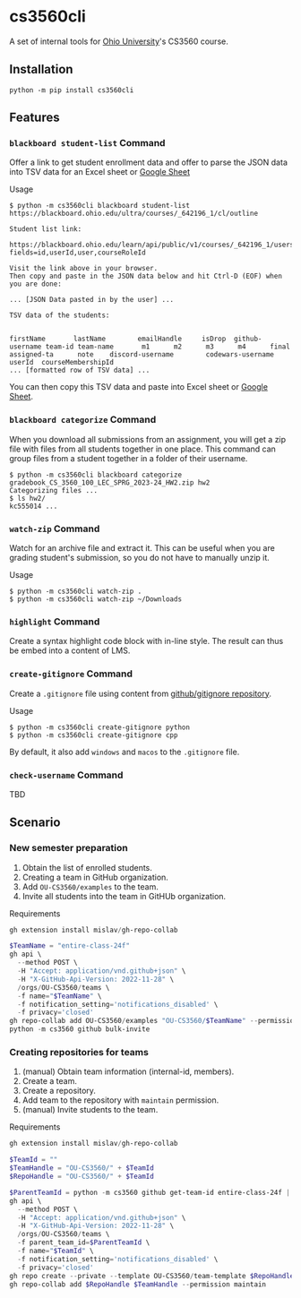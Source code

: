 # cs3560cli

A set of internal tools for [Ohio University](https://www.ohio.edu/)'s CS3560 course.

## Installation

```console
python -m pip install cs3560cli
```

## Features

### `blackboard student-list` Command

Offer a link to get student enrollment data and offer to parse the JSON data into TSV data for
an Excel sheet or [Google Sheet](https://sheets.new/)

Usage
```console
$ python -m cs3560cli blackboard student-list https://blackboard.ohio.edu/ultra/courses/_642196_1/cl/outline

Student list link:

https://blackboard.ohio.edu/learn/api/public/v1/courses/_642196_1/users?fields=id,userId,user,courseRoleId

Visit the link above in your browser.
Then copy and paste in the JSON data below and hit Ctrl-D (EOF) when you are done:

... [JSON Data pasted in by the user] ...

TSV data of the students:


firstName       lastName        emailHandle     isDrop  github-username team-id team-name       m1      m2      m3      m4      final   assigned-ta      note    discord-username        codewars-username       userId  courseMembershipId
... [formatted row of TSV data] ...
```

You can then copy this TSV data and paste into Excel sheet or [Google Sheet](https://sheets.new/).

### `blackboard categorize` Command

When you download all submissions from an assignment, you will get a zip file with files from all students
together in one place. This command can group files from a student together in a folder of their username.

```console
$ python -m cs3560cli blackboard categorize gradebook_CS_3560_100_LEC_SPRG_2023-24_HW2.zip hw2
Categorizing files ...
$ ls hw2/
kc555014 ...
```

### `watch-zip` Command

Watch for an archive file and extract it. This can be useful when you are grading
student's submission, so you do not have to manually unzip it.

Usage

```console
$ python -m cs3560cli watch-zip .
$ python -m cs3560cli watch-zip ~/Downloads
```

### `highlight` Command

Create a syntax highlight code block with in-line style. The result can thus be embed into a content of LMS.

### `create-gitignore` Command

Create a `.gitignore` file using content from [github/gitignore repository](https://github.com/github/gitignore).

Usage

```console
$ python -m cs3560cli create-gitignore python
$ python -m cs3560cli create-gitignore cpp
```

By default, it also add `windows` and `macos` to the `.gitignore` file.

### `check-username` Command

TBD

## Scenario

### New semester preparation

1. Obtain the list of enrolled students.
2. Creating a team in GitHub organization.
3. Add `OU-CS3560/examples` to the team.
3. Invite all students into the team in GitHUb organization.

Requirements

```ps1
gh extension install mislav/gh-repo-collab
```

```ps1
$TeamName = "entire-class-24f"
gh api \
  --method POST \
  -H "Accept: application/vnd.github+json" \
  -H "X-GitHub-Api-Version: 2022-11-28" \
  /orgs/OU-CS3560/teams \
  -f name="$TeamName" \
  -f notification_setting='notifications_disabled' \
  -f privacy='closed'
gh repo-collab add OU-CS3560/examples "OU-CS3560/$TeamName" --permission read
python -m cs3560 github bulk-invite
```

### Creating repositories for teams

1. (manual) Obtain team information (internal-id, members).
2. Create a team.
3. Create a repository.
4. Add team to the repository with `maintain` permission.
4. (manual) Invite students to the team.

Requirements

```ps1
gh extension install mislav/gh-repo-collab
```

```ps1
$TeamId = ""
$TeamHandle = "OU-CS3560/" + $TeamId
$RepoHandle = "OU-CS3560/" + $TeamId

$ParentTeamId = python -m cs3560 github get-team-id entire-class-24f | Out-String
gh api \
  --method POST \
  -H "Accept: application/vnd.github+json" \
  -H "X-GitHub-Api-Version: 2022-11-28" \
  /orgs/OU-CS3560/teams \
  -f parent_team_id=$ParentTeamId \
  -f name="$TeamId" \
  -f notification_setting='notifications_disabled' \
  -f privacy='closed'
gh repo create --private --template OU-CS3560/team-template $RepoHandle
gh repo-collab add $RepoHandle $TeamHandle --permission maintain
```
